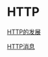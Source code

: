 # HTTP

[HTTP的发展](https://developer.mozilla.org/zh-CN/docs/Web/HTTP/Basics_of_HTTP/Evolution_of_HTTP)

[HTTP消息](https://developer.mozilla.org/zh-CN/docs/Web/HTTP/Messages)